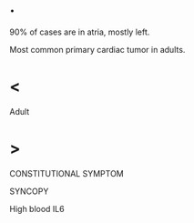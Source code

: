 # .

90% of cases are in atria, mostly left.

Most common primary cardiac tumor in adults.

# <

Adult

# >

CONSTITUTIONAL SYMPTOM

SYNCOPY

High blood IL6
